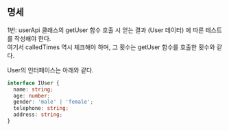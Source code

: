 ## 명세

1번: userApi 클래스의 getUser 함수 호출 시 얻는 결과 (User 데이터) 에 따른 테스트를 작성해야 한다.<br>
여기서 calledTimes 역시 체크해야 하며, 그 횟수는 getUser 함수를 호출한 횟수와 같다.

User의 인터페이스는 아래와 같다.

```typescript
interface IUser {
  name: string;
  age: number;
  gender: 'male' | 'female';
  telephone: string;
  address: string;
}
```
